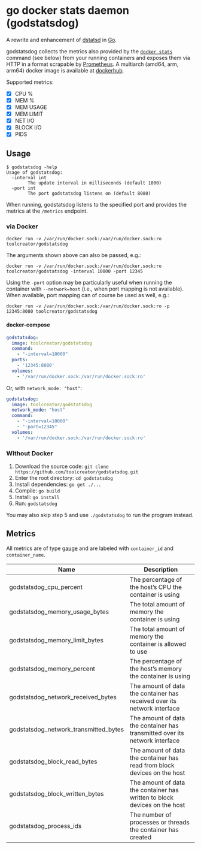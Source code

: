 # go docker stats daemon (godstatsdog)

A rewrite and enhancement of [dstatsd](https://github.com/toolcreator/dstatsd) in [Go](https://golang.org/).

godstatsdog collects the metrics also provided by the
[`docker stats`](https://docs.docker.com/engine/reference/commandline/stats/) command (see below) from your running
containers and exposes them via HTTP in a format scrapable by
[Prometheus](https://github.com/prometheus/prometheus).
A multiarch (amd64, arm, arm64) docker image is available at
[dockerhub](https://hub.docker.com/r/toolcreator/godstatsdog).

Supported metrics:

- [x] CPU %
- [x] MEM %
- [x] MEM USAGE
- [x] MEM LIMIT
- [x] NET I/O
- [x] BLOCK I/O
- [x] PIDS

## Usage

```shell
$ godstatsdog -help
Usage of godstatsdog:
  -interval int
        The update interval in milliseconds (default 1000)
  -port int
        The port godstatsdog listens on (default 8080)
```

When running, godstatsdog listens to the specified port and provides the metrics at the `/metrics` endpoint.

### via Docker

```shell
docker run -v /var/run/docker.sock:/var/run/docker.sock:ro toolcreator/godstatsdog
```

The arguments shown above can also be passed, e.g.:

```shell
docker run -v /var/run/docker.sock:/var/run/docker.sock:ro toolcreator/godstatsdog -interval 10000 -port 12345
```

Using the `-port` option may be particularly useful when running the container with `--network=host`
(i.e., when port mapping is not available).
When available, port mapping can of course be used as well, e.g.:

```shell
docker run -v /var/run/docker.sock:/var/run/docker.sock:ro -p 12345:8080 toolcreator/godstatsdog
```

#### docker-compose

```yml
godstatsdog:
  image: toolcreator/godstatsdog
  command:
    - "-interval=10000"
  ports:
    - '12345:8080'
  volumes:
    - '/var/run/docker.sock:/var/run/docker.sock:ro'
```

Or, with `network_mode: "host"`:

```yml
godstatsdog:
  image: toolcreator/godstatsdog
  network_mode: "host"
  command:
    - "-interval=10000"
    - "-port=12345"
  volumes:
    - '/var/run/docker.sock:/var/run/docker.sock:ro'
```

### Without Docker

1. Download the source code: `git clone https://github.com/toolcreator/godstatsdog.git`
2. Enter the root directory: `cd godstatsdog`
3. Install dependencies: `go get ./...`
4. Compile: `go build`
5. Install: `go install`
6. Run: `godstatsdog`

You may also skip step 5 and use `./godstatsdog` to run the program instead.

## Metrics

All metrics are of type [gauge](https://prometheus.io/docs/concepts/metric_types/#gauge)
and are labeled with `container_id` and `container_name`.

| Name                                  | Description                                                                 |
| ------------------------------------- | --------------------------------------------------------------------------- |
| godstatsdog_cpu_percent               | The percentage of the host’s CPU the container is using                     |
| godstatsdog_memory_usage_bytes        | The total amount of memory the container is using                           |
| godstatsdog_memory_limit_bytes        | The total amount of memory the container is allowed to use                  |
| godstatsdog_memory_percent            | The percentage of the host’s memory the container is using                  |
| godstatsdog_network_received_bytes    | The amount of data the container has received over its network interface    |
| godstatsdog_network_transmitted_bytes | The amount of data the container has transmitted over its network interface |
| godstatsdog_block_read_bytes          | The amount of data the container has read from block devices on the host    |
| godstatsdog_block_written_bytes       | The amount of data the container has written to block devices on the host   |
| godstatsdog_process_ids               | The number of processes or threads the container has created                |
